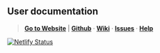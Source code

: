 ## User documentation

> **[Go to Website][1]** | **[Github][2]** &middot; **[Wiki][3]** &middot; **[Issues][4]** &middot; **[Help][5]**

[![Netlify Status](https://api.netlify.com/api/v1/badges/051968df-f51a-4e02-911d-b7ad5811fb0f/deploy-status)][1]

[1]:https://getpaid.netlify.app/ "Easy Solution for Online Payment"
[2]:https://github.com/nikahmadz/GetPaid/ "Contribute to this project"
[3]:https://github.com/nikahmadz/GetPaid/wiki "Visit our wiki page"
[4]:https://github.com/nikahmadz/GetPaid/issues "View current issues"
[5]:https://github.com/nikahmadz/GetPaid/discussions "Start discussion / Ask for help"
